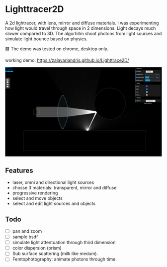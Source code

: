 # Lighttracer2D

A 2d lightracer, with lens, mirror and diffuse materials.
I was experimenting how light would travel through space in 2 dimensions. Light decays much slower compared to 3D. The algorhitm shoot photons from light sources and simulate light bounce based on physics.

🟥 The demo was tested on chrome, desktop only.

working demo: https://zalavariandris.github.io/Lighttrace2D/

![sreenshot](./docs/screenshot.png)

## Features
- laser, omni and directional light sources
- chosse 3 materials: transparent, mirror and diffuse
- progressive rendering
- select and move objects
- select and edit light sources and objects

## Todo
- [ ] pan and zoom
- [ ] sample bsdf
- [ ] simulate light attentuation through third dimension
- [ ] color dispersion (prism)
- [ ] Sub surface scattering (milk like medum).
- [ ] Femtophotography: animate photons through time.
